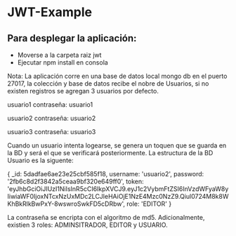 # JWT-Example

## Para desplegar la aplicación:

- Moverse a la carpeta raiz jwt
- Ejecutar npm install en consola

Nota: La aplicación corre en una base de datos local mongo db en el puerto 27017, la colección y base de datos recibe el nobre de Usuarios, si no existen registros se agregan 3 usuarios por defecto.



usuario1
contraseña: usuario1

usuario2
contraseña: usuario2

usuario3
contraseña: usuario3



Cuando un usuario intenta logearse, se genera un toquen que se guarda en la BD y será el que se verificará posteriormente. La estructura de la BD Usuario es la siguente:


{ _id: 5dadfae6ae23e25cbf585f18,
  username: 'usuario2',
  password: '2fb6c8d2f3842a5ceaa9bf320e649ff0',
  token:
   'eyJhbGciOiJIUzI1NiIsInR5cCI6IkpXVCJ9.eyJ1c2VybmFtZSI6InVzdWFyaW8yIiwiaWF0IjoxNTcxNzUxMDc2LCJleHAiOjE1NzE4Mzc0NzZ9.Qiul0724M8k8WKhBkRlkBwPxY-8wswroSwkFD5cDRbw',
  role: 'EDITOR' }


La contraseña se encripta con el algoritmo de md5. Adicionalmente, existien 3 roles:
ADMINSITRADOR, EDITOR y USUARIO.
